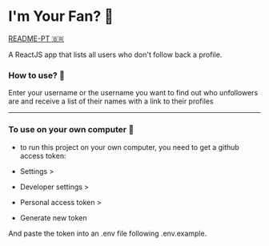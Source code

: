 # I'm Your Fan? 🔎

[README-PT 🇧🇷](https://github.com/jaoincode/github-non-followers/blob/main/README-pt.md)

A ReactJS app that lists all users who don't follow back a profile.

### How to use? 🤨

Enter your username or the username you want to find out who unfollowers are and receive a list of their names with a link to their profiles

<hr />

### To use on your own computer 💾

- to run this project on your own computer, you need to get a github access token:

- Settings >
- Developer settings >
- Personal access token >
- Generate new token

And paste the token into an .env file following .env.example.
